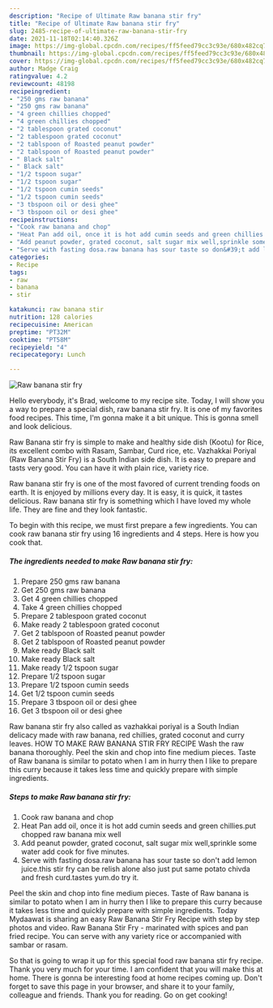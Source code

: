 ```yaml
---
description: "Recipe of Ultimate Raw banana stir fry"
title: "Recipe of Ultimate Raw banana stir fry"
slug: 2485-recipe-of-ultimate-raw-banana-stir-fry
date: 2021-11-18T02:14:40.326Z
image: https://img-global.cpcdn.com/recipes/ff5feed79cc3c93e/680x482cq70/raw-banana-stir-fry-recipe-main-photo.jpg
thumbnail: https://img-global.cpcdn.com/recipes/ff5feed79cc3c93e/680x482cq70/raw-banana-stir-fry-recipe-main-photo.jpg
cover: https://img-global.cpcdn.com/recipes/ff5feed79cc3c93e/680x482cq70/raw-banana-stir-fry-recipe-main-photo.jpg
author: Madge Craig
ratingvalue: 4.2
reviewcount: 48198
recipeingredient:
- "250 gms raw banana"
- "250 gms raw banana"
- "4 green chillies chopped"
- "4 green chillies chopped"
- "2 tablespoon grated coconut"
- "2 tablespoon grated coconut"
- "2 tablspoon of Roasted peanut powder"
- "2 tablspoon of Roasted peanut powder"
- " Black salt"
- " Black salt"
- "1/2 tspoon sugar"
- "1/2 tspoon sugar"
- "1/2 tspoon cumin seeds"
- "1/2 tspoon cumin seeds"
- "3 tbspoon oil or desi ghee"
- "3 tbspoon oil or desi ghee"
recipeinstructions:
- "Cook raw banana and chop"
- "Heat Pan add oil, once it is hot add cumin seeds and green chillies.put chopped raw banana mix well"
- "Add peanut powder, grated coconut, salt sugar mix well,sprinkle some water add cook for five minutes."
- "Serve with fasting dosa.raw banana has sour taste so don&#39;t add lemon juice.this stir fry can be relish alone also just put same potato chivda and fresh curd.tastes yum.do try it."
categories:
- Recipe
tags:
- raw
- banana
- stir

katakunci: raw banana stir 
nutrition: 128 calories
recipecuisine: American
preptime: "PT32M"
cooktime: "PT58M"
recipeyield: "4"
recipecategory: Lunch

---
```



![Raw banana stir fry](https://img-global.cpcdn.com/recipes/ff5feed79cc3c93e/680x482cq70/raw-banana-stir-fry-recipe-main-photo.jpg)

Hello everybody, it's Brad, welcome to my recipe site. Today, I will show you a way to prepare a special dish, raw banana stir fry. It is one of my favorites food recipes. This time, I'm gonna make it a bit unique. This is gonna smell and look delicious.

Raw Banana stir fry is simple to make and healthy side dish (Kootu) for Rice, its excellent combo with Rasam, Sambar, Curd rice, etc. Vazhakkai Poriyal‏ (Raw Banana Stir Fry) is a South Indian side dish. It is easy to prepare and tasts very good. You can have it with plain rice, variety rice.

Raw banana stir fry is one of the most favored of current trending foods on earth. It is enjoyed by millions every day. It is easy, it is quick, it tastes delicious. Raw banana stir fry is something which I have loved my whole life. They are fine and they look fantastic.


To begin with this recipe, we must first prepare a few ingredients. You can cook raw banana stir fry using 16 ingredients and 4 steps. Here is how you cook that.

<!--inarticleads1-->

##### The ingredients needed to make Raw banana stir fry:

1. Prepare 250 gms raw banana
1. Get 250 gms raw banana
1. Get 4 green chillies chopped
1. Take 4 green chillies chopped
1. Prepare 2 tablespoon grated coconut
1. Make ready 2 tablespoon grated coconut
1. Get 2 tablspoon of Roasted peanut powder
1. Get 2 tablspoon of Roasted peanut powder
1. Make ready  Black salt
1. Make ready  Black salt
1. Make ready 1/2 tspoon sugar
1. Prepare 1/2 tspoon sugar
1. Prepare 1/2 tspoon cumin seeds
1. Get 1/2 tspoon cumin seeds
1. Prepare 3 tbspoon oil or desi ghee
1. Get 3 tbspoon oil or desi ghee


Raw banana stir fry also called as vazhakkai poriyal is a South Indian delicacy made with raw banana, red chillies, grated coconut and curry leaves. HOW TO MAKE RAW BANANA STIR FRY RECIPE Wash the raw banana thoroughly. Peel the skin and chop into fine medium pieces. Taste of Raw banana is similar to potato when I am in hurry then I like to prepare this curry because it takes less time and quickly prepare with simple ingredients. 

<!--inarticleads2-->

##### Steps to make Raw banana stir fry:

1. Cook raw banana and chop
1. Heat Pan add oil, once it is hot add cumin seeds and green chillies.put chopped raw banana mix well
1. Add peanut powder, grated coconut, salt sugar mix well,sprinkle some water add cook for five minutes.
1. Serve with fasting dosa.raw banana has sour taste so don&#39;t add lemon juice.this stir fry can be relish alone also just put same potato chivda and fresh curd.tastes yum.do try it.


Peel the skin and chop into fine medium pieces. Taste of Raw banana is similar to potato when I am in hurry then I like to prepare this curry because it takes less time and quickly prepare with simple ingredients. Today Mydaawat is sharing an easy Raw Banana Stir Fry Recipe with step by step photos and video. Raw Banana Stir Fry - marinated with spices and pan fried recipe. You can serve with any variety rice or accompanied with sambar or rasam. 

So that is going to wrap it up for this special food raw banana stir fry recipe. Thank you very much for your time. I am confident that you will make this at home. There is gonna be interesting food at home recipes coming up. Don't forget to save this page in your browser, and share it to your family, colleague and friends. Thank you for reading. Go on get cooking!
